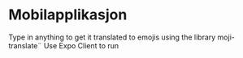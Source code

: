 # Mobilapplikasjon

Type in anything to get it translated to emojis using the library moji-translate¨
Use Expo Client to run
